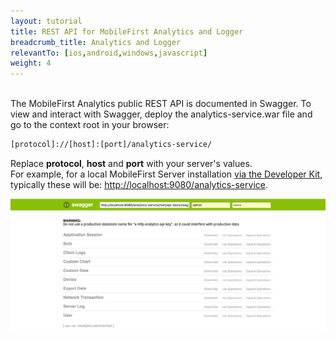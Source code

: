 ```yaml
---
layout: tutorial
title: REST API for MobileFirst Analytics and Logger
breadcrumb_title: Analytics and Logger
relevantTo: [ios,android,windows,javascript]
weight: 4
---
```

<br/>
The MobileFirst Analytics public REST API is documented in Swagger.  
To view and interact with Swagger, deploy the analytics-service.war file and go to the context root in your browser:

```bash
[protocol]://[host]:[port]/analytics-service/
```

Replace **protocol**, **host** and **port** with your server's values.  
For example, for a local MobileFirst Server installation [via the Developer Kit]({{site.baseurl}}/tutorials/en/foundation/8.0/setting-up-your-development-environment/mobilefirst-development-environment/), typically these will be: [http://localhost:9080/analytics-service](http://localhost:9080/analytics-service).

![REST API for analytics in Swagger](analytics-swagger.png)